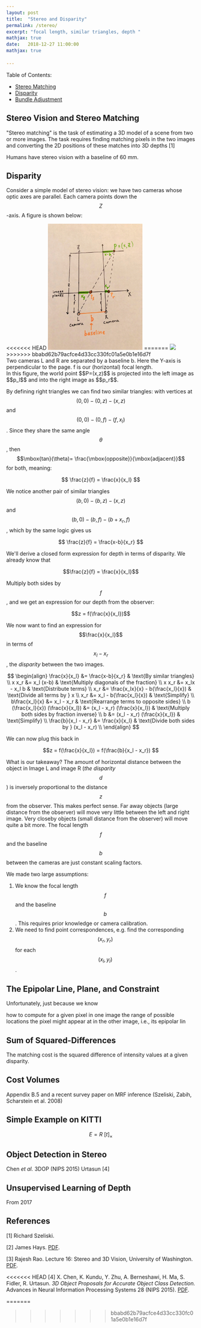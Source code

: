 ```yaml
---
layout: post
title:  "Stereo and Disparity"
permalink: /stereo/
excerpt: "focal length, similar triangles, depth "
mathjax: true
date:   2018-12-27 11:00:00
mathjax: true

---
```

Table of Contents:
- [Stereo Matching](#sfmpipeline)
- [Disparity](#costfunctions)
- [Bundle Adjustment](#bundleadjustment)

<a name='sfmpipeline'></a>



## Stereo Vision and Stereo Matching

"Stereo matching" is the task of estimating a 3D model of a scene from two or more images. The task requires finding matching pixels in the two images and converting the 2D positions of these matches into 3D depths [1]

Humans have stereo vision with a baseline of 60 mm.



## Disparity

Consider a simple model of stereo vision: we have two cameras whose optic axes are parallel. Each camera points down the $$Z$$-axis. A figure is shown below:

<div class="fig figcenter fighighlight">
<<<<<<< HEAD
  <img src="/assets/stereo_vision_setup.jpg" width="50%">
=======
  <img src="/assets/stereo_vision_setup.png" width="50%">
>>>>>>> bbabd62b79acfce4d33cc330fc01a5e0b1e16d7f
  <div class="figcaption">
    Two cameras L and R are separated by a baseline b. Here the Y-axis is perpendicular to the page. f is our (horizontal) focal length.
  </div>
</div>
In this figure, the world point $$P=(x,z)$$ is projected into the left image as $$p_l$$ and into the right image as $$p_r$$.

By defining right triangles we can find two similar triangles: with vertices at $$(0,0)-(0,z)-(x,z)$$ and $$(0,0)-(0,f)-(f,x_l)$$. Since they share the same angle $$\theta$$, then $$\mbox{tan}(\theta)= \frac{\mbox{opposite}}{\mbox{adjacent}}$$ for both, meaning:

$$
\frac{z}{f} = \frac{x}{x_l}
$$

We notice another pair of similar triangles
$$(b,0)-(b,z)-(x,z)$$ and $$(b,0)-(b,f)-(b+x_r,f)$$, which by the same logic gives us

$$
\frac{z}{f} = \frac{x-b}{x_r}
$$

We'll derive a closed form expression for depth in terms of disparity. We already know that

$$\frac{z}{f} = \frac{x}{x_l}$$

Multiply both sides by $$f$$, and we get an expression for our depth from the observer:

$$z = f(\frac{x}{x_l})$$

We now want to find an expression for $$\frac{x}{x_l}$$ in terms of $$x_l-x_r$$, the *disparity* between the two images. 

$$
\begin{align}
\frac{x}{x_l} &= \frac{x-b}{x_r} & \text{By similar triangles} \\
x x_r &= x_l (x-b) & \text{Multiply diagonals of the fraction} \\
x x_r &= x_lx - x_l b & \text{Distribute terms} \\
x_r &= \frac{x_lx}{x} - b(\frac{x_l}{x}) & \text{Divide all terms by } x \\
x_r &= x_l - b(\frac{x_l}{x}) & \text{Simplify} \\
b\frac{x_l}{x} &= x_l - x_r & \text{Rearrange terms to opposite sides} \\
b (\frac{x_l}{x}) (\frac{x}{x_l}) &= (x_l - x_r) (\frac{x}{x_l}) & \text{Multiply both sides by fraction inverse} \\
b &= (x_l - x_r) (\frac{x}{x_l}) & \text{Simplify} \\
\frac{b}{x_l - x_r} &= \frac{x}{x_l} & \text{Divide both sides by } (x_l - x_r) \\
\end{align}
$$

We can now plug this back in

$$z = f(\frac{x}{x_l}) = f(\frac{b}{x_l - x_r}) $$

What is our takeaway? The amount of horizontal distance between the object in Image L and image R (*the disparity* $$d$$) is inversely proportional to the distance $$z$$ from the observer. This makes perfect sense. Far away objects (large distance from the observer) will move very little between the left and right image. Very closeby objects (small distance from the observer) will move quite a bit more. The focal length $$f$$ and the baseline $$b$$ between the cameras are just constant scaling factors.

We made two large assumptions:

1. We know the focal length $$f$$ and the baseline $$b$$. This requires prior knowledge or camera calibration.
2. We need to find point correspondences, e.g. find the corresponding $$(x_r,y_r)$$ for
each $$(x_l,y_l)$$.

## The Epipolar Line, Plane, and Constraint

Unfortunately, just because we know

  how to compute for a given pixel in one image the range of possible locations the pixel might appear at in the other image, i.e., its epipolar lin



## Sum of Squared-Differences


The matching cost is the squared difference of intensity values at a given disparity.


## Cost Volumes

Appendix B.5 and a recent survey paper on MRF inference (Szeliski, Zabih, Scharstein et al. 2008)


## Simple Example on KITTI

$$
E = R \mbox{ } [t]_{\times}
$$




## Object Detection in Stereo

Chen *et al.*
3DOP (NIPS 2015) Urtasun [4]

## Unsupervised Learning of Depth

From 2017


## References

[1] Richard Szeliski. 

[2] James Hays. [PDF](https://www.cc.gatech.edu/~hays/compvision/lectures/09.pdf).

[3] Rajesh Rao. Lecture 16: Stereo and 3D Vision, University of Washington. [PDF](https://courses.cs.washington.edu/courses/cse455/09wi/Lects/lect16.pdf).

<<<<<<< HEAD
[4] X. Chen, K. Kundu, Y. Zhu, A. Berneshawi, H. Ma, S. Fidler, R. Urtasun. *3D Object Proposals for Accurate Object Class Detection.*  Advances in Neural Information Processing Systems 28 (NIPS 2015). [PDF](https://papers.nips.cc/paper/5644-3d-object-proposals-for-accurate-object-class-detection).

=======
>>>>>>> bbabd62b79acfce4d33cc330fc01a5e0b1e16d7f
